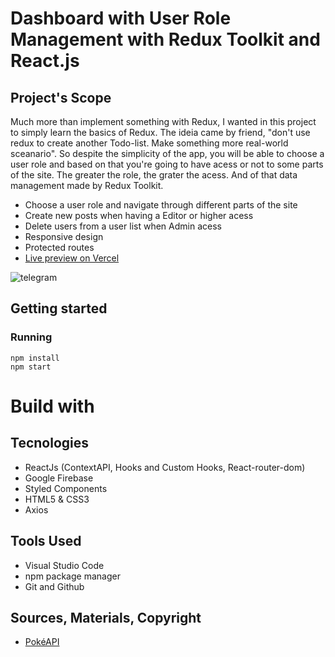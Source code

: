 # Dashboard with User Role Management with Redux Toolkit and React.js

## Project's Scope
Much more than implement something with Redux, I wanted in this project to simply learn the basics of Redux. The ideia came by friend, "don't use redux to create another Todo-list. Make something more real-world sceanario". So despite the simplicity of the app, you will be able to choose a user role and based on that you're going to have acess or not to some parts of the site. The greater the role, the grater the acess. And of that data management made by Redux Toolkit.

* Choose a user role and navigate through different parts of the site
* Create new posts when having a Editor or higher acess
* Delete users from a user list when Admin acess
* Responsive design
* Protected routes
* [Live preview on Vercel](https://pokedex-react-flax.vercel.app/)

![telegram](https://github.com/JFilgueira/telegramclone/assets/103948600/c65d7fcb-9229-48d6-9d19-96f16c76ba3f)

## Getting started

### Running 
```
npm install
npm start
```
# Build with

## Tecnologies
* ReactJs (ContextAPI, Hooks and Custom Hooks, React-router-dom)
* Google Firebase
* Styled Components
* HTML5 & CSS3
* Axios

## Tools Used
* Visual Studio Code
* npm package manager
* Git and Github

## Sources, Materials, Copyright
* [PokéAPI](https://pokeapi.co/)
